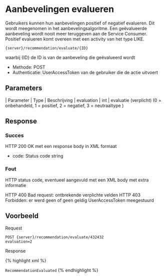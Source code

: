 ---
---

# Aanbevelingen evalueren

Gebruikers kunnen hun aanbevelingen positief of negatief evalueren. Dit wordt meegenomen in het aanbevelingsalgoritme. Een geëvalueerde aanbeveling wordt nooit meer teruggeven aan de Service Consumer. Positief evalueren komt overeen met een activity van het type LIKE.

```
{server}/recommendation/evaluate/{ID}
```

waarbij {ID} de ID is van de aanbeveling die geëvalueerd wordt

* Methode: POST
* Authenticatie:
UserAccessToken van de gebruiker die de actie uitvoert

## Parameters

| Parameter | Type  | Beschrijving
| evaluation | int  |  evaluatie (verplicht) (0 = onbehandeld, 1 = positief, 2 = negatief, 3 = neutraaltype )

## Response

### Succes

HTTP 200 OK met een response body in XML formaat  

* code: Status code string

### Fout

HTTP status code, eventueel aangevuld met een XML body met extra informatie

HTTP 400 Bad request: ontbrekende verplichte velden
HTTP 403 Forbidden: er werd geen of geen geldig UserAccessToken meegestuurd

## Voorbeeld

Request

```
POST {server}/recommendation/evaluate/432432
evaluation=2
```

Response  

{% highlight xml %}
  <?xml version="1.0" encoding="UTF-8" standalone="yes"?>  
  <response xmlns:rdf="http://www.w3.org/1999/02/22-rdf-syntax-ns" xmlns:foaf="http://xmlns.com/foaf/0.1/" xmlns:geo="http://www.w3.org/2003/01/geo/wgs84\_pos#">  
  <code>RecommendationEvaluated</code>  
  </response>
{% endhighlight %}

